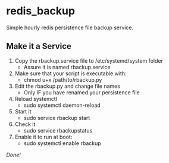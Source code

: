 # redis_backup
Simple hourly redis persistence file backup service.

## Make it a Service
1. Copy the rbackup.service file to /etc/systemd/system folder
   * Assure it is named rbackup.service
2. Make sure that your script is executable with:
   * chmod u+x /path/to/rbackup.py
3. Edit the rbackup.py and change file names
   * Only IF you have renamed your persistence file
3. Reload systemctl
   * sudo systemctl daemon-reload
4. Start it
   * sudo service rbackup start
5. Check it
   * sudo service rbackupstatus
6. Enable it to run at boot:
   * sudo systemctl enable rbackup

*Done!*

